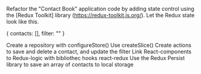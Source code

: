 Refactor the "Contact Book" application code by adding state control using the [Redux Toolkit] library (https://redux-toolkit.js.org/). Let the Redux state look like this.

{
  contacts: [],
  filter: ""
}

Create a repository with configureStore()
Use createSlice()
Create actions to save and delete a contact, and update the filter
Link React-components to Redux-logic with bibliothec hooks react-redux
Use the Redux Persist library to save an array of contacts to local storage
